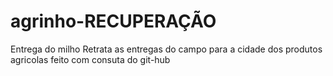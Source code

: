 # agrinho-RECUPERAÇÃO
Entrega do milho
Retrata as entregas do campo para a cidade dos produtos agricolas
feito com consuta do git-hub
